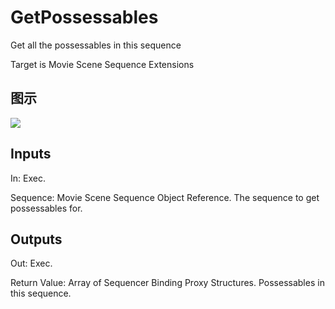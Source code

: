 # GetPossessables

Get all the possessables in this sequence

Target is Movie Scene Sequence Extensions

## 图示

![]($-20221218-20544369.png)

## Inputs

In: Exec.

Sequence: Movie Scene Sequence Object Reference. The sequence to get possessables for.  

## Outputs

Out: Exec.

Return Value: Array of Sequencer Binding Proxy Structures. Possessables in this sequence.

